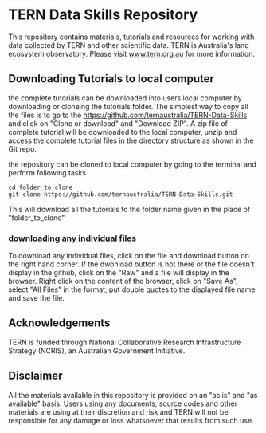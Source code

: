 # TERN Data Skills Repository
This repository contains materials, tutorials and resources for working with data collected by TERN and other scientific data. TERN is Australia's land ecosystem observatory. 
Please visit www.tern.org.au for more information.

## Downloading Tutorials to local computer
the complete tutorials can be downloaded into users local computer by downloading or cloneing the tutorials folder. The simplest way to copy all the files is to go to the https://github.com/ternaustralia/TERN-Data-Skills and click on "Clone or download" and "Download ZIP". A zip file of complete tutorial will be downloaded to the local computer, unzip and access the complete tutorial files in the directory structure as shown in the Git repo.

the repository can be cloned to local computer by going to the terminal and perform following tasks
```
cd folder_to_clone
git clone https://github.com/ternaustralia/TERN-Data-Skills.git
```
This will download all the tutorials to the folder name given in the place of "folder_to_clone"

### downloading any individual files
To download any individual files, click on the file and download button on the right hand corner. If the dwonload button is not there or the file doesn't display in the github, click on the "Raw" and a file will display in the browser. Right click on the content of the browser, click on "Save As", select "All Files" in the format, put double quotes to the displayed file name and save the file. 

## Acknowledgements
TERN is funded through National Collaborative Research Infrastructure Strategy (NCRIS), an Australian Government Initiative.

## Disclaimer
All the materials available in this repository is provided on an "as is" and "as available" basis. 
Users using any documents, source codes and other materials are using at their discretion and risk
and TERN will not be responsible for any damage or loss whatsoever that results from such use.  

